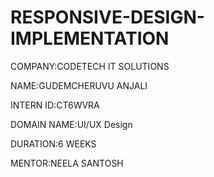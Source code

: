 # RESPONSIVE-DESIGN-IMPLEMENTATION

COMPANY:CODETECH IT SOLUTIONS

NAME:GUDEMCHERUVU ANJALI

INTERN ID:CT6WVRA  

DOMAIN NAME:UI/UX Design

DURATION:6 WEEKS

MENTOR:NEELA SANTOSH
